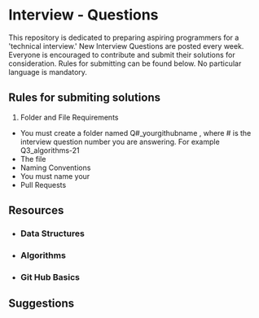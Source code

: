 # Interview - Questions
This repository is dedicated to preparing aspiring programmers for a 'technical interview.' New Interview Questions are posted every week. Everyone is encouraged to contribute and submit their solutions for consideration. Rules for submitting can be found below. No particular language is mandatory.


## Rules for submiting solutions
1. Folder and File Requirements
* You must create a folder named Q#_yourgithubname , where # is the interview question number you are answering. For example Q3_algorithms-21
* The file 
* Naming Conventions
* You must name your
* Pull Requests


## Resources
* ### Data Structures
* ### Algorithms
* ### Git Hub Basics


## Suggestions 
